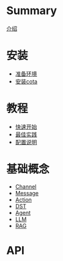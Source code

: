 # Summary

[介绍](README.md)

# 安装
- [准备环境](installation/env_1.md)
- [安装cota](installation/install_2.md)

# 教程
- [快速开始]()
- [最佳实践]()
- [配置说明]()

# 基础概念
- [Channel]()
- [Message]()
- [Action](concepts/action.md)
- [DST]()
- [Agent]()
- [LLM]()
- [RAG]()

# API

